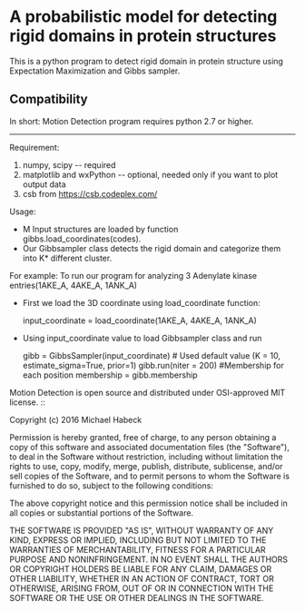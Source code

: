 A probabilistic model for detecting rigid domains in protein structures
========================================
This is a python program to detect rigid domain in protein structure using Expectation Maximization and Gibbs sampler.


Compatibility
-------------

In short: Motion Detection program requires python 2.7 or higher.

------------
Requirement:

   1. numpy, scipy -- required
   2. matplotlib and wxPython -- optional, needed only if you want to plot output data
   3. csb from https://csb.codeplex.com/

Usage:
- M Input structures are loaded by function gibbs.load_coordinates(codes).
- Our Gibbsampler class detects the rigid domain and categorize them into K* different cluster.

For example:
To run our program for analyzing 3 Adenylate kinase entries(1AKE_A, 4AKE_A, 1ANK_A)
- First we load the 3D coordinate using load_coordinate function:

    input_coordinate = load_coordinate(1AKE_A, 4AKE_A, 1ANK_A)

- Using input_coordinate value to load Gibbsampler class and run  

    gibb = GibbsSampler(input_coordinate) # Used default value (K = 10, estimate_sigma=True, prior=1)
    gibb.run(niter = 200) 
    #Membership for each position 
    membership = gibb.membership


Motion Detection is open source and distributed under OSI-approved MIT license.
::

   Copyright (c) 2016 Michael Habeck
   
   Permission is hereby granted, free of charge, to any person obtaining
   a copy of this software and associated documentation files (the
   "Software"), to deal in the Software without restriction, including
   without limitation the rights to use, copy, modify, merge, publish,
   distribute, sublicense, and/or sell copies of the Software, and to
   permit persons to whom the Software is furnished to do so, subject to
   the following conditions:
   
   The above copyright notice and this permission notice shall be
   included in all copies or substantial portions of the Software.
   
   THE SOFTWARE IS PROVIDED "AS IS", WITHOUT WARRANTY OF ANY KIND,
   EXPRESS OR IMPLIED, INCLUDING BUT NOT LIMITED TO THE WARRANTIES OF
   MERCHANTABILITY, FITNESS FOR A PARTICULAR PURPOSE AND NONINFRINGEMENT.
   IN NO EVENT SHALL THE AUTHORS OR COPYRIGHT HOLDERS BE LIABLE FOR ANY
   CLAIM, DAMAGES OR OTHER LIABILITY, WHETHER IN AN ACTION OF CONTRACT,
   TORT OR OTHERWISE, ARISING FROM, OUT OF OR IN CONNECTION WITH THE
   SOFTWARE OR THE USE OR OTHER DEALINGS IN THE SOFTWARE.
